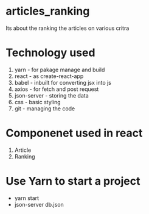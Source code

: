 # articles_ranking
Its about the ranking the articles on various critra 

# Technology used
1. yarn - for pakage manage and build
2. react - as create-react-app
3. babel - inbuilt for converting jsx into js
4. axios - for fetch and post request
5. json-server - storing the data
6. css - basic styling
7. git - managing the code

# Componenet used in react
1. Article
2. Ranking

# Use Yarn to start a project
* yarn start
* json-server db.json

